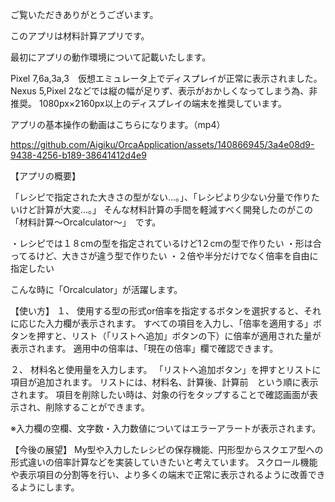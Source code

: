 ご覧いただきありがとうございます。

このアプリは材料計算アプリです。

最初にアプリの動作環境について記載いたします。

Pixel 7,6a,3a,3　仮想エミュレータ上でディスプレイが正常に表示されました。
Nexus 5,Pixel 2などでは縦の幅が足りず、表示がおかしくなってしまう為、非推奨。
1080px×2160px以上のディスプレイの端末を推奨しています。

アプリの基本操作の動画はこちらになります。（mp4）


https://github.com/Aigiku/OrcaApplication/assets/140866945/3a4e08d9-9438-4256-b189-38641412d4e9





【アプリの概要】

「レシピで指定された大きさの型がない…。」、「レシピより少ない分量で作りたいけど計算が大変…。」
そんな材料計算の手間を軽減すべく開発したのがこの
「材料計算〜Orcalculator〜」　です。


・レシピでは１８cmの型を指定されているけど1２cmの型で作りたい
・形は合ってるけど、大きさが違う型で作りたい
・２倍や半分だけでなく倍率を自由に指定したい

こんな時に「Orcalculator」が活躍します。

【使い方】
１、
使用する型の形式or倍率を指定するボタンを選択すると、それに応じた入力欄が表示されます。
すべての項目を入力し、「倍率を適用する」ボタンを押すと、リスト（「リストへ追加」ボタンの下）に倍率が適用された量が表示されます。
適用中の倍率は、「現在の倍率」欄で確認できます。

２、
材料名と使用量を入力します。
「リストへ追加ボタン」を押すとリストに項目が追加されます。
リストには、材料名、計算後、計算前　という順に表示されます。
項目を削除したい時は、対象の行をタップすることで確認画面が表示され、削除することができます。


※入力欄の空欄、文字数・入力数値についてはエラーアラートが表示されます。


【今後の展望】
My型や入力したレシピの保存機能、円形型からスクエア型への形式違いの倍率計算などを実装していきたいと考えています。
スクロール機能や表示項目の分割等を行い、より多くの端末で正常に表示されるように改善できるようにします。


